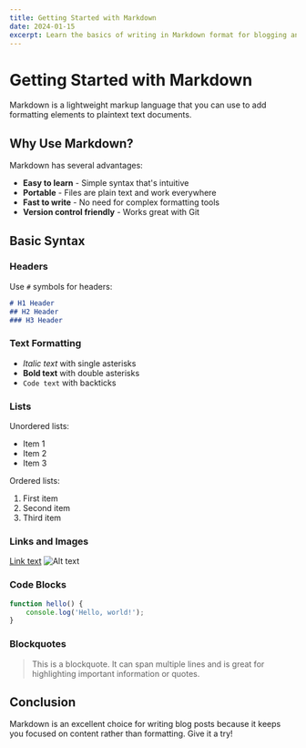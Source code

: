 ```yaml
---
title: Getting Started with Markdown
date: 2024-01-15
excerpt: Learn the basics of writing in Markdown format for blogging and documentation.
---
```


# Getting Started with Markdown

Markdown is a lightweight markup language that you can use to add formatting elements to plaintext text documents.

## Why Use Markdown?

Markdown has several advantages:

- **Easy to learn** - Simple syntax that's intuitive
- **Portable** - Files are plain text and work everywhere
- **Fast to write** - No need for complex formatting tools
- **Version control friendly** - Works great with Git

## Basic Syntax

### Headers
Use `#` symbols for headers:

```markdown
# H1 Header
## H2 Header
### H3 Header
```

### Text Formatting
- *Italic text* with single asterisks
- **Bold text** with double asterisks
- `Code text` with backticks

### Lists
Unordered lists:
- Item 1
- Item 2
- Item 3

Ordered lists:
1. First item
2. Second item
3. Third item

### Links and Images
[Link text](http://example.com)
![Alt text](image.jpg)

### Code Blocks
```javascript
function hello() {
    console.log('Hello, world!');
}
```

### Blockquotes
> This is a blockquote. It can span multiple lines and is great for highlighting important information or quotes.

## Conclusion

Markdown is an excellent choice for writing blog posts because it keeps you focused on content rather than formatting. Give it a try!
